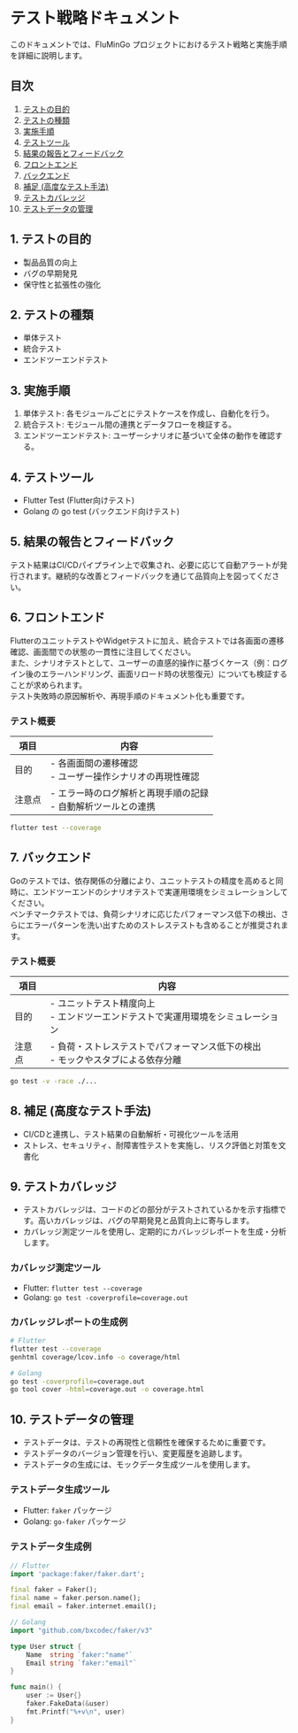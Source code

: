 # テスト戦略ドキュメント

このドキュメントでは、FluMinGo プロジェクトにおけるテスト戦略と実施手順を詳細に説明します。

## 目次
1. [テストの目的](#1-テストの目的)
2. [テストの種類](#2-テストの種類)
3. [実施手順](#3-実施手順)
4. [テストツール](#4-テストツール)
5. [結果の報告とフィードバック](#5-結果の報告とフィードバック)
6. [フロントエンド](#6-フロントエンド)
7. [バックエンド](#7-バックエンド)
8. [補足 (高度なテスト手法)](#8-補足-高度なテスト手法)
9. [テストカバレッジ](#9-テストカバレッジ)
10. [テストデータの管理](#10-テストデータの管理)

## 1. テストの目的
- 製品品質の向上
- バグの早期発見
- 保守性と拡張性の強化

## 2. テストの種類
- 単体テスト
- 統合テスト
- エンドツーエンドテスト

## 3. 実施手順
1. 単体テスト: 各モジュールごとにテストケースを作成し、自動化を行う。
2. 統合テスト: モジュール間の連携とデータフローを検証する。
3. エンドツーエンドテスト: ユーザーシナリオに基づいて全体の動作を確認する。

## 4. テストツール
- Flutter Test (Flutter向けテスト)
- Golang の go test (バックエンド向けテスト)

## 5. 結果の報告とフィードバック
テスト結果はCI/CDパイプライン上で収集され、必要に応じて自動アラートが発行されます。継続的な改善とフィードバックを通じて品質向上を図ってください。

## 6. フロントエンド
FlutterのユニットテストやWidgetテストに加え、統合テストでは各画面の遷移確認、画面間での状態の一貫性に注目してください。  
また、シナリオテストとして、ユーザーの直感的操作に基づくケース（例：ログイン後のエラーハンドリング、画面リロード時の状態復元）についても検証することが求められます。  
テスト失敗時の原因解析や、再現手順のドキュメント化も重要です。  

### テスト概要
| 項目   | 内容 |
|--------|------|
| 目的   | - 各画面間の遷移確認<br>- ユーザー操作シナリオの再現性確認 |
| 注意点 | - エラー時のログ解析と再現手順の記録<br>- 自動解析ツールとの連携 |

```bash
flutter test --coverage
```

## 7. バックエンド
Goのテストでは、依存関係の分離により、ユニットテストの精度を高めると同時に、エンドツーエンドのシナリオテストで実運用環境をシミュレーションしてください。  
ベンチマークテストでは、負荷シナリオに応じたパフォーマンス低下の検出、さらにエラーパターンを洗い出すためのストレステストも含めることが推奨されます。  

### テスト概要
| 項目   | 内容 |
|--------|------|
| 目的   | - ユニットテスト精度向上<br>- エンドツーエンドテストで実運用環境をシミュレーション |
| 注意点 | - 負荷・ストレステストでパフォーマンス低下の検出<br>- モックやスタブによる依存分離 |

```bash
go test -v -race ./...
```

## 8. 補足 (高度なテスト手法)
- CI/CDと連携し、テスト結果の自動解析・可視化ツールを活用
- ストレス、セキュリティ、耐障害性テストを実施し、リスク評価と対策を文書化

## 9. テストカバレッジ
- テストカバレッジは、コードのどの部分がテストされているかを示す指標です。高いカバレッジは、バグの早期発見と品質向上に寄与します。
- カバレッジ測定ツールを使用し、定期的にカバレッジレポートを生成・分析します。

### カバレッジ測定ツール
- Flutter: `flutter test --coverage`
- Golang: `go test -coverprofile=coverage.out`

### カバレッジレポートの生成例
```bash
# Flutter
flutter test --coverage
genhtml coverage/lcov.info -o coverage/html

# Golang
go test -coverprofile=coverage.out
go tool cover -html=coverage.out -o coverage.html
```

## 10. テストデータの管理
- テストデータは、テストの再現性と信頼性を確保するために重要です。
- テストデータのバージョン管理を行い、変更履歴を追跡します。
- テストデータの生成には、モックデータ生成ツールを使用します。

### テストデータ生成ツール
- Flutter: `faker` パッケージ
- Golang: `go-faker` パッケージ

### テストデータ生成例
```dart
// Flutter
import 'package:faker/faker.dart';

final faker = Faker();
final name = faker.person.name();
final email = faker.internet.email();
```

```go
// Golang
import "github.com/bxcodec/faker/v3"

type User struct {
    Name  string `faker:"name"`
    Email string `faker:"email"`
}

func main() {
    user := User{}
    faker.FakeData(&user)
    fmt.Printf("%+v\n", user)
}
```

